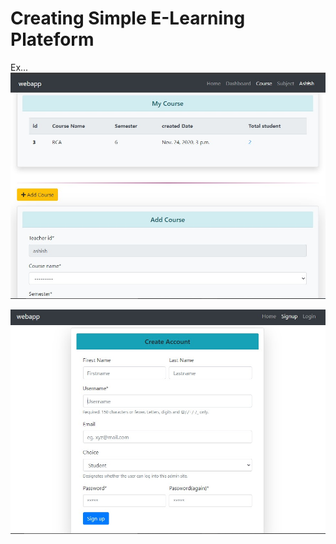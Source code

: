 # Creating Simple E-Learning Plateform
Ex...
![](screenshoot/Screenshot%202020-12-02%20212853.jpg)


![](screenshoot/Screenshot%202020-12-02%20212947.jpg)
